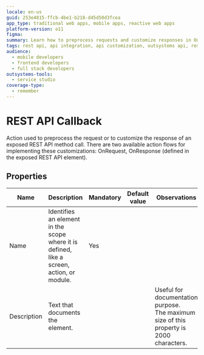 ```yaml
---
locale: en-us
guid: 253e4815-ffcb-4be1-b218-d45d50d3fcea
app_type: traditional web apps, mobile apps, reactive web apps
platform-version: o11
figma:
summary: Learn how to preprocess requests and customize responses in OutSystems 11 (O11) using REST API Callback with OnRequest and OnResponse action flows.
tags: rest api, api integration, api customization, outsystems api, rest api callback
audience:
  - mobile developers
  - frontend developers
  - full stack developers
outsystems-tools:
  - service studio
coverage-type:
  - remember
---
```


# REST API Callback

Action used to preprocess the request or to customize the response of an exposed REST API method call. There are two available action flows for implementing these customizations: OnRequest, OnResponse (defined in the exposed REST API element).  

## Properties

<table markdown="1">
<thead>
<tr>
<th>Name</th>
<th>Description</th>
<th>Mandatory</th>
<th>Default value</th>
<th>Observations</th>
</tr>
</thead>
<tbody>
<tr>
<td title="Name">Name</td>
<td>Identifies an element in the scope where it is defined, like a screen, action, or module.</td>
<td>Yes</td>
<td></td>
<td></td>
</tr>
<tr>
<td title="Description">Description</td>
<td>Text that documents the element.</td>
<td></td>
<td></td>
<td>Useful for documentation purpose.<br/>The maximum size of this property is 2000 characters.</td>
</tr>
</tbody>
</table>
